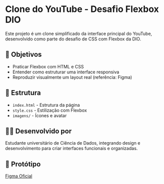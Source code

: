 # Clone do YouTube - Desafio Flexbox DIO

Este projeto é um clone simplificado da interface principal do YouTube, desenvolvido como parte do desafio de CSS com Flexbox da DIO.

## 🎯 Objetivos

- Praticar Flexbox com HTML e CSS
- Entender como estruturar uma interface responsiva
- Reproduzir visualmente um layout real (referência: Figma)

## 🧩 Estrutura

- `index.html` - Estrutura da página
- `style.css` - Estilização com Flexbox
- `imagens/` - Ícones e avatar

## 👨‍💻 Desenvolvido por

Estudante universitário de Ciência de Dados, integrando design e desenvolvimento para criar interfaces funcionais e organizadas.

## 🔗 Protótipo

[Figma Oficial](https://www.figma.com/design/lrRWUZPKnqMDZrSDJmZxUS/Desafio-de-Flexbox---DIO?node-id=0-1&p=f)

